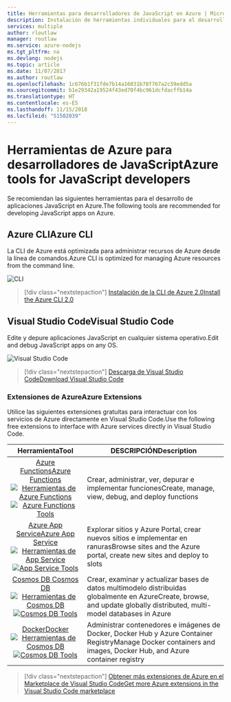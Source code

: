 ```yaml
---
title: Herramientas para desarrolladores de JavaScript en Azure | Microsoft Docs
description: Instalación de herramientas individuales para el desarrollo en JavaScript en Azure
services: multiple
author: rloutlaw
manager: routlaw
ms.service: azure-nodejs
ms.tgt_pltfrm: na
ms.devlang: nodejs
ms.topic: article
ms.date: 11/07/2017
ms.author: routlaw
ms.openlocfilehash: 1c676b1f31fde7b14a16031b78f767a2c59edd5a
ms.sourcegitcommit: b1e29342a19524f43ed70f4bc961dcfdacffb14a
ms.translationtype: HT
ms.contentlocale: es-ES
ms.lasthandoff: 11/15/2018
ms.locfileid: "51502039"
---
```

# <a name="azure-tools-for-javascript-developers"></a><span data-ttu-id="329a5-103">Herramientas de Azure para desarrolladores de JavaScript</span><span class="sxs-lookup"><span data-stu-id="329a5-103">Azure tools for JavaScript developers</span></span>
<span data-ttu-id="329a5-104">Se recomiendan las siguientes herramientas para el desarrollo de aplicaciones JavaScript en Azure.</span><span class="sxs-lookup"><span data-stu-id="329a5-104">The following tools are recommended for developing JavaScript apps on Azure.</span></span>

## <a name="azure-cli"></a><span data-ttu-id="329a5-105">Azure CLI</span><span class="sxs-lookup"><span data-stu-id="329a5-105">Azure CLI</span></span>
<span data-ttu-id="329a5-106">La CLI de Azure está optimizada para administrar recursos de Azure desde la línea de comandos.</span><span class="sxs-lookup"><span data-stu-id="329a5-106">Azure CLI is optimized for managing Azure resources from the command line.</span></span>

![CLI](media/node-azure-tools/cli.png)
 
> [!div class="nextstepaction"]
> [<span data-ttu-id="329a5-108">Instalación de la CLI de Azure 2.0</span><span class="sxs-lookup"><span data-stu-id="329a5-108">Install the Azure CLI 2.0</span></span>](https://docs.microsoft.com/cli/azure/install-az-cli2)

## <a name="visual-studio-code"></a><span data-ttu-id="329a5-109">Visual Studio Code</span><span class="sxs-lookup"><span data-stu-id="329a5-109">Visual Studio Code</span></span>
<span data-ttu-id="329a5-110">Edite y depure aplicaciones JavaScript en cualquier sistema operativo.</span><span class="sxs-lookup"><span data-stu-id="329a5-110">Edit and debug JavaScript apps on any OS.</span></span>

![Visual Studio Code](media/node-azure-tools/vs-code.png)

> [!div class="nextstepaction"]
> [<span data-ttu-id="329a5-112">Descarga de Visual Studio Code</span><span class="sxs-lookup"><span data-stu-id="329a5-112">Download Visual Studio Code</span></span>](https://code.visualstudio.com)

### <a name="azure-extensions"></a><span data-ttu-id="329a5-113">Extensiones de Azure</span><span class="sxs-lookup"><span data-stu-id="329a5-113">Azure Extensions</span></span>
<span data-ttu-id="329a5-114">Utilice las siguientes extensiones gratuitas para interactuar con los servicios de Azure directamente en Visual Studio Code.</span><span class="sxs-lookup"><span data-stu-id="329a5-114">Use the following free extensions to interface with Azure services directly in Visual Studio Code.</span></span>

| <span data-ttu-id="329a5-115">Herramienta</span><span class="sxs-lookup"><span data-stu-id="329a5-115">Tool</span></span> | <span data-ttu-id="329a5-116">DESCRIPCIÓN</span><span class="sxs-lookup"><span data-stu-id="329a5-116">Description</span></span>  |
|:---------:|---------|
| [<span data-ttu-id="329a5-117">Azure Functions</span><span class="sxs-lookup"><span data-stu-id="329a5-117">Azure Functions</span></span>](https://marketplace.visualstudio.com/items?itemName=ms-azuretools.vscode-azurefunctions) <br> <span data-ttu-id="329a5-118">[![Herramientas de Azure Functions](media/node-azure-tools/icon-azure-functions.png)](https://marketplace.visualstudio.com/items?itemName=ms-azuretools.vscode-azurefunctions)</span><span class="sxs-lookup"><span data-stu-id="329a5-118">[![Azure Functions Tools](media/node-azure-tools/icon-azure-functions.png)](https://marketplace.visualstudio.com/items?itemName=ms-azuretools.vscode-azurefunctions)</span></span> | <span data-ttu-id="329a5-119">Crear, administrar, ver, depurar e implementar funciones</span><span class="sxs-lookup"><span data-stu-id="329a5-119">Create, manage, view, debug, and deploy functions</span></span>|
| [<span data-ttu-id="329a5-120">Azure App Service</span><span class="sxs-lookup"><span data-stu-id="329a5-120">Azure App Service</span></span>](https://marketplace.visualstudio.com/items?itemName=ms-azuretools.vscode-azureappservice) <br> <span data-ttu-id="329a5-121">[![Herramientas de App Service](media/node-azure-tools/icon-azure-app-service.png)](https://marketplace.visualstudio.com/items?itemName=ms-azuretools.vscode-azureappservice)</span><span class="sxs-lookup"><span data-stu-id="329a5-121">[![App Service Tools](media/node-azure-tools/icon-azure-app-service.png)](https://marketplace.visualstudio.com/items?itemName=ms-azuretools.vscode-azureappservice)</span></span> | <span data-ttu-id="329a5-122">Explorar sitios y Azure Portal, crear nuevos sitios e implementar en ranuras</span><span class="sxs-lookup"><span data-stu-id="329a5-122">Browse sites and the Azure portal, create new sites and deploy to slots</span></span> |
| [<span data-ttu-id="329a5-123">Cosmos DB </span><span class="sxs-lookup"><span data-stu-id="329a5-123">Cosmos DB </span></span>](https://marketplace.visualstudio.com/items?itemName=ms-azuretools.vscode-cosmosdb)  <br> <span data-ttu-id="329a5-124">[![Herramientas de Cosmos DB](media/node-azure-tools/icon-cosmos-db.png)](https://marketplace.visualstudio.com/items?itemName=ms-azuretools.vscode-cosmosdb)</span><span class="sxs-lookup"><span data-stu-id="329a5-124">[![Cosmos DB Tools](media/node-azure-tools/icon-cosmos-db.png)](https://marketplace.visualstudio.com/items?itemName=ms-azuretools.vscode-cosmosdb)</span></span>| <span data-ttu-id="329a5-125">Crear, examinar y actualizar bases de datos multimodelo distribuidas globalmente en Azure</span><span class="sxs-lookup"><span data-stu-id="329a5-125">Create, browse, and update globally distributed, multi-model databases in Azure</span></span> |
| [<span data-ttu-id="329a5-126">Docker</span><span class="sxs-lookup"><span data-stu-id="329a5-126">Docker</span></span>](https://marketplace.visualstudio.com/items?itemName=formulahendry.docker-explorer)   <br> <span data-ttu-id="329a5-127">[![Herramientas de Cosmos DB](media/node-azure-tools/icon-docker.png)](https://marketplace.visualstudio.com/items?itemName=formulahendry.docker-explorer)</span><span class="sxs-lookup"><span data-stu-id="329a5-127">[![Cosmos DB Tools](media/node-azure-tools/icon-docker.png)](https://marketplace.visualstudio.com/items?itemName=formulahendry.docker-explorer)</span></span>| <span data-ttu-id="329a5-128">Administrar contenedores e imágenes de Docker, Docker Hub y Azure Container Registry</span><span class="sxs-lookup"><span data-stu-id="329a5-128">Manage Docker containers and images, Docker Hub, and Azure container registry</span></span> |

> [!div class="nextstepaction"]
> [<span data-ttu-id="329a5-129">Obtener más extensiones de Azure en el Marketplace de Visual Studio Code</span><span class="sxs-lookup"><span data-stu-id="329a5-129">Get more Azure extensions in the Visual Studio Code marketplace</span></span>](https://marketplace.visualstudio.com/search?term=azure&target=VSCode&category=All%20categories&sortBy=Relevance)